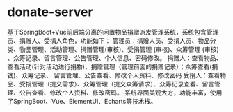 # donate-server
基于SpringBoot+Vue前后端分离的闲置物品捐赠派发管理系统，系统包含管理员、捐赠人、受捐人角色，功能如下： 管理员：捐赠人员、受捐人员、物品分类、物品管理、活动管理、捐赠管理(审核)、受捐管理 (审核)、众筹管理 (审核) 、众筹记录、留言管理、公告管理、个人信息、密码修改。 捐赠人：查看物品、查看活动(针对活动进行捐物)、捐赠管理（管理前面的捐赠记录）；众筹查看(捐钱)、众筹记录、 留言管理、公告查看、修改个人资料、修改密码 受捐人：查看物品、受捐管理（提交需求）、众筹管理（提交众筹请求）、众筹记录查看、留言管理、公告查看、修改个人资料、修改密码。 系统界面美观大方，功能丰富，使用了SpringBoot、Vue、ElementUI、Echarts等技术栈。
